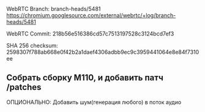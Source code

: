WebRTC Branch: branch-heads/5481 https://chromium.googlesource.com/external/webrtc/+log/branch-heads/5481

WebRTC Commit: 218b56e516386cd57c7513197528c3124bcd7ef3

SHA 256 checksum: 2598307f788ab668e0f42b2a1daef4306adbb9ec9c3959441064e8e84f7310ee

Собрать сборку М110, и добавить патч /patches
--------------------
ОПЦИОНАЛЬНО:
Добавить шум(генерация любого) в поток аудио
